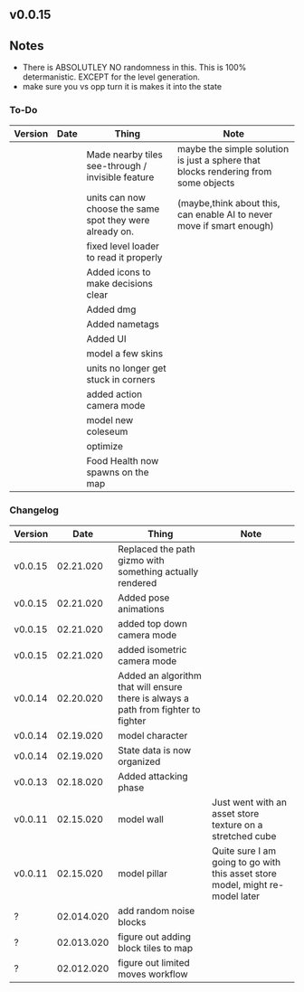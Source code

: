 ## v0.0.15

## Notes
- There is ABSOLUTLEY NO randomness in this. This is 100% determanistic. EXCEPT for the level generation.
- make sure you vs opp turn it is makes it into the state

### To-Do
|Version|Date|Thing|Note
|-|-|-|-
|||Made nearby tiles see-through / invisible feature | maybe the simple solution is just a sphere that blocks rendering from some objects
|||units can now choose the same spot they were already on.|(maybe,think about this, can enable AI to never move if smart enough)
|||fixed level loader to read it properly
|||Added icons to make decisions clear
|||Added dmg
|||Added nametags
|||Added UI
|||model a few skins
|||units no longer get stuck in corners
|||added action camera mode
|||model new coleseum
|||optimize
|||Food Health now spawns on the map

### Changelog
|Version|Date|Thing|Note
|-|-|-|-
|v0.0.15|02.21.020|Replaced the path gizmo with something actually rendered
|v0.0.15|02.21.020|Added pose animations
|v0.0.15|02.21.020|added top down camera mode
|v0.0.15|02.21.020|added isometric camera mode
|v0.0.14|02.20.020|Added an algorithm that will ensure there is always a path from fighter to fighter
|v0.0.14|02.19.020|model character
|v0.0.14|02.19.020|State data is now organized
|v0.0.13|02.18.020|Added attacking phase
|v0.0.11|02.15.020|model wall|Just went with an asset store texture on a stretched cube
|v0.0.11|02.15.020|model pillar|Quite sure I am going to go with this asset store model, might re-model later
|?|02.014.020|add random noise blocks
|?|02.013.020|figure out adding block tiles to map
|?|02.012.020|figure out limited moves workflow